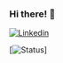 ### Hi there! 👋

[![Linkedin](https://img.shields.io/badge/LinkedIn-0077B5?style=for-the-badge&logo=linkedin&logoColor=white/)](https://www.linkedin.com/in/tiagosouzaolv)




[![Status](https://github-readme-stats.vercel.app/api?username=TiagoSouza2000&theme=dracula)] 
